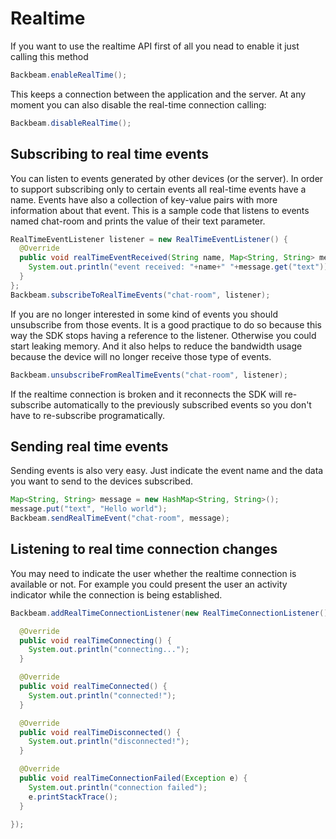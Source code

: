 # Realtime

If you want to use the realtime API first of all you nead to enable it just calling this method

```java
Backbeam.enableRealTime();
```

This keeps a connection between the application and the server. At any moment you can also disable the real-time connection calling:

```java
Backbeam.disableRealTime();
```

## Subscribing to real time events

You can listen to events generated by other devices (or the server). In order to support subscribing only to certain events all real-time events have a name. Events have also a collection of key-value pairs with more information about that event. This is a sample code that listens to events named chat-room and prints the value of their text parameter.

```java
RealTimeEventListener listener = new RealTimeEventListener() {
  @Override
  public void realTimeEventReceived(String name, Map<String, String> message) {
    System.out.println("event received: "+name+" "+message.get("text"));
  }
};
Backbeam.subscribeToRealTimeEvents("chat-room", listener);
```

If you are no longer interested in some kind of events you should unsubscribe from those events. It is a good practique to do so because this way the SDK stops having a reference to the listener. Otherwise you could start leaking memory. And it also helps to reduce the bandwidth usage because the device will no longer receive those type of events.

```java
Backbeam.unsubscribeFromRealTimeEvents("chat-room", listener);
```

If the realtime connection is broken and it reconnects the SDK will re-subscribe automatically to the previously subscribed events so you don't have to re-subscribe programatically.

## Sending real time events

Sending events is also very easy. Just indicate the event name and the data you want to send to the devices subscribed.

```java
Map<String, String> message = new HashMap<String, String>();
message.put("text", "Hello world");
Backbeam.sendRealTimeEvent("chat-room", message);
```

## Listening to real time connection changes

You may need to indicate the user whether the realtime connection is available or not. For example you could present the user an activity indicator while the connection is being established.

```java
Backbeam.addRealTimeConnectionListener(new RealTimeConnectionListener() {

  @Override
  public void realTimeConnecting() {
    System.out.println("connecting...");
  }

  @Override
  public void realTimeConnected() {
    System.out.println("connected!");
  }

  @Override
  public void realTimeDisconnected() {
    System.out.println("disconnected!");
  }

  @Override
  public void realTimeConnectionFailed(Exception e) {
    System.out.println("connection failed");
    e.printStackTrace();
  }

});
```
